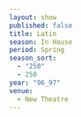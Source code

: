 ```yaml
---
layout: show
published: false
title: Latin
season: In House
period: Spring
season_sort: 
  - "250"
  - 250
year: "96_97"
venue: 
  - New Theatre
---
```



